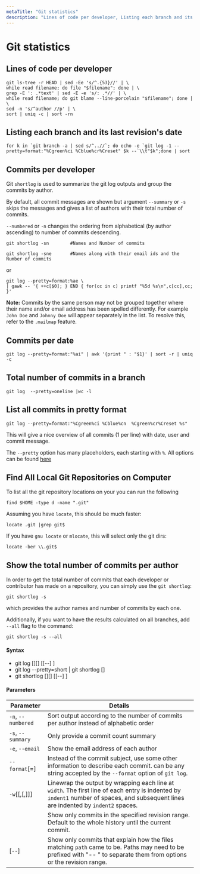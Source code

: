 ```yaml
---
metaTitle: "Git statistics"
description: "Lines of code per developer, Listing each branch and its last revision's date, Commits per developer, Commits per date, Total number of commits in a  branch , List all commits in pretty format, Find All Local Git Repositories on Computer, Show the total number of commits per author"
---
```


# Git statistics

## Lines of code per developer

```git
git ls-tree -r HEAD | sed -Ee 's/^.{53}//' | \
while read filename; do file "$filename"; done | \
grep -E ': .*text' | sed -E -e 's/: .*//' | \
while read filename; do git blame --line-porcelain "$filename"; done | \
sed -n 's/^author //p' | \
sort | uniq -c | sort -rn

```

## Listing each branch and its last revision's date

```git
for k in `git branch -a | sed s/^..//`; do echo -e `git log -1 --pretty=format:"%Cgreen%ci %Cblue%cr%Creset" $k --`\\t"$k";done | sort

```

## Commits per developer

Git `shortlog` is used to summarize the git log outputs and group the commits by author.

By default, all commit messages are shown but argument `--summary` or `-s` skips the messages and gives a list of authors with their total number of commits.

`--numbered` or `-n` changes the ordering from alphabetical (by author ascending) to number of commits descending.

```git
git shortlog -sn        #Names and Number of commits

git shortlog -sne       #Names along with their email ids and the Number of commits

```

or

```git
git log --pretty=format:%ae \
| gawk -- '{ ++c[$0]; } END { for(cc in c) printf "%5d %s\n",c[cc],cc; }'

```

**Note:** Commits by the same person may not be grouped together where their name and/or email address has been spelled differently. For example `John Doe` and `Johnny Doe` will appear separately in the list. To resolve this, refer to the `.mailmap` feature.

## Commits per date

```git
git log --pretty=format:"%ai" | awk '{print " : "$1}' | sort -r | uniq -c

```

## Total number of commits in a branch

```git
git log  --pretty=oneline |wc -l

```

## List all commits in pretty format

```git
git log --pretty=format:"%Cgreen%ci %Cblue%cn  %Cgreen%cr%Creset %s"

```

This will give a nice overview of all commits (1 per line) with date, user and commit message.

The `--pretty` option has many placeholders, each starting with `%`. All options can be found [here ](https://git-scm.com/docs/pretty-formats)

## Find All Local Git Repositories on Computer

To list all the git repository locations on your you can run the following

```git
find $HOME -type d -name ".git"

```

Assuming you have `locate`, this should be much faster:

```git
locate .git |grep git$

```

If you have `gnu locate` or `mlocate`, this will select only the git dirs:

```git
locate -ber \\.git$

```

## Show the total number of commits per author

In order to get the total number of commits that each developer or contributor has made on a repository, you can simply use the `git shortlog`:

```git
git shortlog -s

```

which provides the author names and number of commits by each one.

Additionally, if you want to have the results calculated on all branches, add `--all` flag to the command:

```git
git shortlog -s --all

```

#### Syntax

- git log [<options>][<revision range>] [[--] <path>]
- git log --pretty=short | git shortlog [<options>]
- git shortlog [<options>][<revision range>] [[--] <path>]

#### Parameters

| Parameter                             | Details                                                                                                                                                                              |
| ------------------------------------- | ------------------------------------------------------------------------------------------------------------------------------------------------------------------------------------ |
| `-n`, `--numbered`                    | Sort output according to the number of commits per author instead of alphabetic order                                                                                                |
| `-s`, `--summary`                     | Only provide a commit count summary                                                                                                                                                  |
| `-e`, `--email`                       | Show the email address of each author                                                                                                                                                |
| `--format`[=<format>]                 | Instead of the commit subject, use some other information to describe each commit. <format> can be any string accepted by the `--format` option of `git log`.                        |
| `-w`[<width>[,<indent1>[,<indent2>]]] | Linewrap the output by wrapping each line at `width`. The first line of each entry is indented by `indent1` number of spaces, and subsequent lines are indented by `indent2` spaces. |
| <revision range>                      | Show only commits in the specified revision range. Default to the whole history until the current commit.                                                                            |
| [`--`] <path>                         | Show only commits that explain how the files matching `path` came to be. Paths may need to be prefixed with "-- " to separate them from options or the revision range.               |
